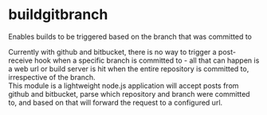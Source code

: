 buildgitbranch
==============

Enables builds to be triggered based on the branch that was committed to

Currently with github and bitbucket, there is no way to trigger a post-receive hook when a specific branch is committed to - all that can happen is a web url or build server is hit when the entire repository is committed to, irrespective of the branch.  
This module is a lightweight node.js application will accept posts from github and bitbucket, parse which repository and branch were committed to, and based on that will forward the request to a configured url.
